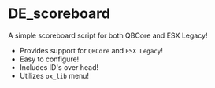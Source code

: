 # DE_scoreboard
A simple scoreboard script for both QBCore and ESX Legacy!

- Provides support for `QBCore` and `ESX Legacy`!
- Easy to configure!
- Includes ID's over head!
- Utilizes `ox_lib` menu!
